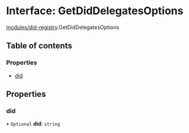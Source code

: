 # Interface: GetDidDelegatesOptions

[modules/did-registry](../modules/modules_did_registry.md).GetDidDelegatesOptions

## Table of contents

### Properties

- [did](modules_did_registry.GetDidDelegatesOptions.md#did)

## Properties

### did

• `Optional` **did**: `string`
